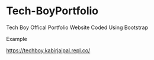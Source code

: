 # Tech-BoyPortfolio
Tech Boy Offical Portfolio Website Coded Using Bootstrap

Example

https://techboy.kabirjaipal.repl.co/
